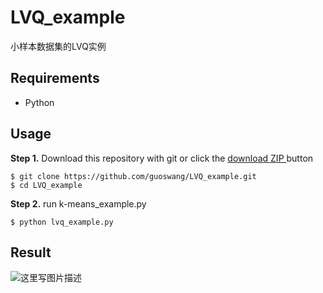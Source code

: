 # LVQ_example
小样本数据集的LVQ实例
## Requirements
- Python
## Usage
**Step 1.** Download this repository with git or click the [download ZIP ](https://github.com/guoswang/LVQ_example)button
```
$ git clone https://github.com/guoswang/LVQ_example.git
$ cd LVQ_example
```
**Step 2.** run k-means_example.py
```
$ python lvq_example.py
```
## Result    
![这里写图片描述](http://img.blog.csdn.net/20180228221304396)  

